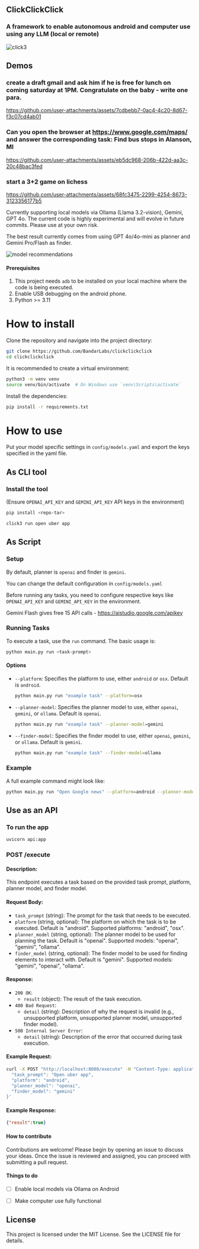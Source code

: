 ## ClickClickClick

### A framework to enable autonomous android and computer use using any LLM (local or remote)

![click3](https://github.com/user-attachments/assets/103afd59-ae29-45d2-9d77-75375b1538a0)

## Demos

### create a draft gmail and ask him if he is free for lunch on coming saturday at 1PM. Congratulate on the baby - write one para.
https://github.com/user-attachments/assets/7cdbebb7-0ac4-4c20-8d67-f3c07cd4ab01

### Can you open the browser at https://www.google.com/maps/ and answer the corresponding task: Find bus stops in Alanson, MI
https://github.com/user-attachments/assets/eb5dc968-206b-422d-aa3c-20c48bac3fed

### start a 3+2 game on lichess
https://github.com/user-attachments/assets/68fc3475-2299-4254-8673-3123356177b5


Currently supporting local models via Ollama (Llama 3.2-vision), Gemini, GPT 4o. The current code is highly experimental and will evolve in future commits. Please use at your own risk.

The best result currently comes from using GPT 4o/4o-mini as planner and Gemini Pro/Flash as finder.

![model recommendations](https://github.com/user-attachments/assets/355865f9-704b-483c-a23b-5dc9be54aeda)


#### Prerequisites

1. This project needs `adb` to be installed on your local machine where the code is being executed.
2. Enable USB debugging on the android phone.
3. Python >= 3.11

# How to install

Clone the repository and navigate into the project directory:

```sh
git clone https://github.com/BandarLabs/clickclickclick
cd clickclickclick
```

It is recommended to create a virtual environment:

```sh
python3 -m venv venv
source venv/bin/activate  # On Windows use `venv\Scripts\activate`
```

Install the dependencies:

```sh
pip install -r requirements.txt
```


# How to use

Put your model specific settings in `config/models.yaml` and export the keys specified in the yaml file.

## As CLI tool

### Install the tool

(Ensure `OPENAI_API_KEY` and `GEMINI_API_KEY` API keys in the environment)

```sh
pip install <repo-tar>
```

```sh
click3 run open uber app
```


## As Script

### Setup

By default, planner is `openai` and finder is `gemini`.

You can change the default configuration in `config/models.yaml`

Before running any tasks, you need to configure respective keys like `OPENAI_API_KEY` and `GEMINI_API_KEY` in the environment.

Gemini Flash gives free 15 API calls - https://aistudio.google.com/apikey

### Running Tasks

To execute a task, use the `run` command. The basic usage is:

```sh
python main.py run <task-prompt>
```

#### Options

- `--platform`: Specifies the platform to use, either `android` or `osx`. Default is `android`.

  ```sh
  python main.py run "example task" --platform=osx
  ```

- `--planner-model`: Specifies the planner model to use, either `openai`, `gemini`, or `ollama`. Default is `openai`.

  ```sh
  python main.py run "example task" --planner-model=gemini
  ```

- `--finder-model`: Specifies the finder model to use, either `openai`, `gemini`, or `ollama`. Default is `gemini`.

  ```sh
  python main.py run "example task" --finder-model=ollama
  ```

### Example

A full example command might look like:

```sh
python main.py run "Open Google news" --platform=android --planner-model=openai --finder-model=gemini
```

## Use as an API

### To run the app
```sh
uvicorn api:app
```
### POST /execute

#### Description:
This endpoint executes a task based on the provided task prompt, platform, planner model, and finder model.

#### Request Body:
- `task_prompt` (string): The prompt for the task that needs to be executed.
- `platform` (string, optional): The platform on which the task is to be executed. Default is "android". Supported platforms: "android", "osx".
- `planner_model` (string, optional): The planner model to be used for planning the task. Default is "openai". Supported models: "openai", "gemini", "ollama".
- `finder_model` (string, optional): The finder model to be used for finding elements to interact with. Default is "gemini". Supported models: "gemini", "openai", "ollama".

#### Response:
- `200 OK`:
  - `result` (object): The result of the task execution.
- `400 Bad Request`:
  - `detail` (string): Description of why the request is invalid (e.g., unsupported platform, unsupported planner model, unsupported finder model).
- `500 Internal Server Error`:
  - `detail` (string): Description of the error that occurred during task execution.

#### Example Request:
```bash
curl -X POST "http://localhost:8000/execute" -H "Content-Type: application/json" -d '{
  "task_prompt": "Open uber app",
  "platform": "android",
  "planner_model": "openai",
  "finder_model": "gemini"
}'
```

#### Example Response:
```json
{"result":true}
```


#### How to contribute

Contributions are welcome! Please begin by opening an issue to discuss your ideas. Once the issue is reviewed and assigned, you can proceed with submitting a pull request.


#### Things to do

* [ ] Enable local models via Ollama on Android
* [ ] Make computer use fully functional



## License

This project is licensed under the MIT License. See the LICENSE file for details.
